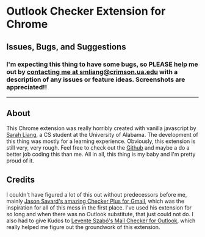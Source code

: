 # Outlook Checker Extension for Chrome
## Issues, Bugs, and Suggestions
### I'm expecting this thing to have some bugs, so PLEASE help me out by [**contacting me** at smliang@crimson.ua.edu](https://outlook.office.com/?path=/mail/action/compose&to=smliang@crimson.ua.edu&subject=%5BOUTLOOK%20CHECKER%20BUG%5D) with a description of any issues or feature ideas. Screenshots are appreciated!!

___

## About
This Chrome extension was really horribly created with vanilla javascript by [Sarah Liang](www.linkedin.com/in/sarahliangCS), a CS student at the University of Alabama. The development of this thing was mostly for a learning experience. Obviously, this extension is still very, very rough. Feel free to check out the [Github](https://github.com/smliang/outlook-checker) and maybe a do a better job coding this than me. All in all, this thing is my baby and I'm pretty proud of it. 



## Credits
I couldn't have figured a lot of this out without predecessors before me, mainly [Jason Savard's amazing Checker Plus for Gmail](https://chrome.google.com/webstore/detail/checker-plus-for-gmail/oeopbcgkkoapgobdbedcemjljbihmemj?hl=en), which was the inspiration for all of this mess in the first place. I've used his extension for so long and when there was no Outlook substitute, that just could not do. I also had to give Kudos to [Levente Szabó's Mail Checker for Outlook](https://chrome.google.com/webstore/detail/mail-checker-for-outlook/cjbkbbjggdnlcbomblebkobkleanbmkk?hl=en), which really helped me figure out the groundwork of this extension. 